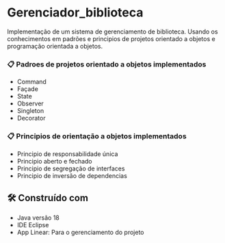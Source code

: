 # Gerenciador_biblioteca

Implementação de um sistema de gerenciamento de biblioteca.  Usando os conhecimentos em padrões e principios de projetos orientado a objetos e programação orientada a objetos. 


### 📋 Padroes de projetos orientado a objetos implementados

* Command
* Façade
* State
* Observer
* Singleton
* Decorator

### 📋 Principios de orientação a objetos implementados

* Principio de responsabilidade única
* Principio aberto e fechado
* Principio de segregação de interfaces 
* Principio de inversão de dependencias

## 🛠️ Construído com

* Java versão 18
* IDE Eclipse
* App Linear: Para o gerenciamento do projeto

